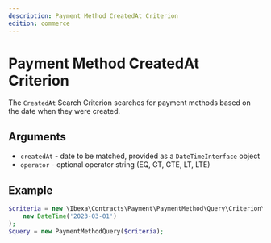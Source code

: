 ```yaml
---
description: Payment Method CreatedAt Criterion
edition: commerce
---
```


# Payment Method CreatedAt Criterion

The `CreatedAt` Search Criterion searches for payment methods based on the date when they were created.

## Arguments

- `createdAt` - date to be matched, provided as a `DateTimeInterface` object
- `operator` - optional operator string (EQ, GT, GTE, LT, LTE)

## Example

``` php
$criteria = new \Ibexa\Contracts\Payment\PaymentMethod\Query\Criterion\CreatedAt(
    new DateTime('2023-03-01')
);
$query = new PaymentMethodQuery($criteria);
```
